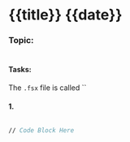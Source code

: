 # {{title}} {{date}}

### Topic: 
#

#### Tasks:
The `.fsx` file is called ``
#### 1.

``` fsharp

// Code Block Here

```